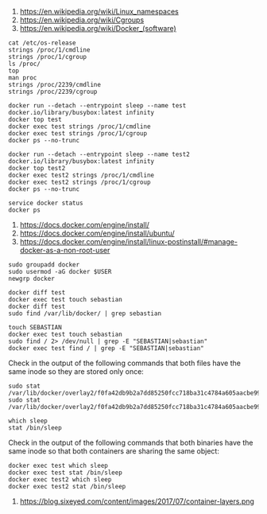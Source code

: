 1. https://en.wikipedia.org/wiki/Linux_namespaces
2. https://en.wikipedia.org/wiki/Cgroups
3. https://en.wikipedia.org/wiki/Docker_(software)
```
cat /etc/os-release
strings /proc/1/cmdline
strings /proc/1/cgroup
ls /proc/
top
man proc
strings /proc/2239/cmdline
strings /proc/2239/cgroup
```
```
docker run --detach --entrypoint sleep --name test docker.io/library/busybox:latest infinity
docker top test
docker exec test strings /proc/1/cmdline
docker exec test strings /proc/1/cgroup
docker ps --no-trunc
```
```
docker run --detach --entrypoint sleep --name test2 docker.io/library/busybox:latest infinity
docker top test2
docker exec test2 strings /proc/1/cmdline
docker exec test2 strings /proc/1/cgroup
docker ps --no-trunc
```
```
service docker status
docker ps
```
1. https://docs.docker.com/engine/install/
2. https://docs.docker.com/engine/install/ubuntu/
3. https://docs.docker.com/engine/install/linux-postinstall/#manage-docker-as-a-non-root-user
```
sudo groupadd docker
sudo usermod -aG docker $USER
newgrp docker
```
```
docker diff test
docker exec test touch sebastian
docker diff test
sudo find /var/lib/docker/ | grep sebastian
```
```
touch SEBASTIAN
docker exec test touch sebastian
sudo find / 2> /dev/null | grep -E "SEBASTIAN|sebastian"
docker exec test find / | grep -E "SEBASTIAN|sebastian"
```
Check in the output of the following commands that both files have the same inode so they are stored only once:
```
sudo stat /var/lib/docker/overlay2/f0fa42db9b2a7dd85250fcc718ba31c4784a605aacbe99b325ff89dc9408ce6f/diff/sebastian
sudo stat /var/lib/docker/overlay2/f0fa42db9b2a7dd85250fcc718ba31c4784a605aacbe99b325ff89dc9408ce6f/merged/sebastian
```
```
which sleep
stat /bin/sleep
```
Check in the output of the following commands that both binaries have the same inode so that both containers are sharing the same object:
```
docker exec test which sleep
docker exec test stat /bin/sleep
docker exec test2 which sleep
docker exec test2 stat /bin/sleep
```
1. https://blog.sixeyed.com/content/images/2017/07/container-layers.png
